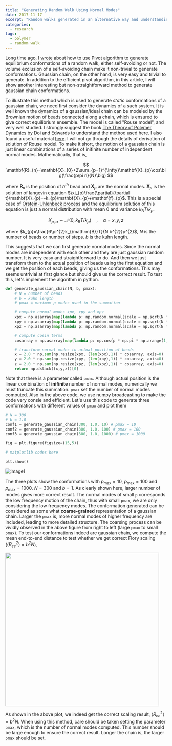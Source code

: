 ```yaml
---
title: "Generating Random Walk Using Normal Modes"
date: 2017-11-17
excerpt: "Random walks generated in an alternative way and understanding Rouse model"
categories:
  - research
tags:
  - polymer
  - random walk
---
```



Long time ago, I [wrote](https://biophyenvpol.wordpress.com/2014/11/13/pivot-algorithm-of-self-avoiding-chain-using-python-and-cython/) about how to use Pivot algorithm to generate equilibrium conformations of a random walk, either self-avoiding or not. The volume exclusion of a self-avoiding chain make it non-trivial to generate conformations. Gaussian chain, on the other hand, is very easy and trivial to generate. In addition to the efficient pivot algorithm, in this article, I will show another interesting but non-straightforward method to generate gaussian chain conformations.

To illustrate this method which is used to generate _static_ conformations of a gaussian chain, we need first consider the dynamics of a such system. It is well known the dynamics of a gaussian/ideal chain can be modeled by the Brownian motion of beads connected along a chain, which is ensured to give correct equilibrium ensemble. The model is called "Rouse model", and very well studied. I strongly suggest the book [The Theory of Polymer Dynamics](https://www.goodreads.com/book/show/166512.The_Theory_of_Polymer_Dynamics) by Doi and Edwards to understand the method used here. I also found a useful material [here](http://padding.awardspace.com/polymerdynamics_Padding_part1.pdf). I will not go through the details of derivation of solution of Rouse model. To make it short, the motion of a gaussian chain is just linear combinations of a series of inifinite number of independent normal modes. Mathematically, that is,

$$
\mathbf{R}_{n}=\mathbf{X}_{0}+2\sum_{p=1}^{\infty}\mathbf{X}_{p}\cos\big(\frac{p\pi n}{N}\big)
$$

where $\mathbf{R}_{n}$ is the position of $n^{th}$ bead and $\mathbf{X}_{p}$ are the normal modes. $\mathbf{X}_{p}$ is the solution of langevin equation $\xi_{p}\frac{\partial}{\partial t}\mathbf{X}_{p}=-k_{p}\mathbf{X}_{p}+\mathbf{f}_{p}$. This is a special case of [Orstein-Uhlenbeck process](https://en.wikipedia.org/wiki/Ornstein–Uhlenbeck_process) and the equilibrium solution of this equation is just a normal distribution with mean $0$ and variance $k_{\mathrm{B}}T/k_{p}$.

$$
X_{p,\alpha}\sim \mathcal{N}(0,k_{\mathrm{B}}T/k_{p})\quad, \quad\alpha=x,y,z
$$

where $k_{p}=\frac{6\pi^{2}k_{\mathrm{B}}T}{N b^{2}}p^{2}$, $N$ is the number of beads or number of steps. $b$ is the kuhn length.

This suggests that we can first generate normal modes. Since the normal modes are independent with each other and they are just gaussian random number. It is very easy and straightforward to do. And then we just transform them to the actual position of beads using the first equation and we get the position of each beads, giving us the conformations. This may seems untrivial at first glance but should give us the correct result. To test this, let's implement the algorithm in python.

~~~ python
def generate_gaussian_chain(N, b, pmax):
    # N = number of beads
    # b = kuhn length
    # pmax = maximum p modes used in the summation

    # compute normal modes xpx, xpy and xpz
    xpx = np.asarray(map(lambda p: np.random.normal(scale = np.sqrt(N * b**2.0/(6 * np.pi**2.0 * p**2.0))), xrange(1, pmax+1)))
    xpy = np.asarray(map(lambda p: np.random.normal(scale = np.sqrt(N * b**2.0/(6 * np.pi**2.0 * p**2.0))), xrange(1, pmax+1)))
    xpz = np.asarray(map(lambda p: np.random.normal(scale = np.sqrt(N * b**2.0/(6 * np.pi**2.0 * p**2.0))), xrange(1, pmax+1)))

    # compute cosin terms
    cosarray = np.asarray(map(lambda p: np.cos(p * np.pi * np.arange(1, N+1)/N), xrange(1, pmax+1)))

    # transform normal modes to actual position of beads
    x = 2.0 * np.sum(np.resize(xpx, (len(xpx),1)) * cosarray, axis=0)
    y = 2.0 * np.sum(np.resize(xpy, (len(xpy),1)) * cosarray, axis=0)
    z = 2.0 * np.sum(np.resize(xpz, (len(xpz),1)) * cosarray, axis=0)
    return np.dstack((x,y,z))[0]
~~~

Note that there is a parameter called `pmax`. Although actual position is the linear combination of **inifinite** number of normal modes, numerically we must truncate this summation. `pmax` set the number of normal modes computed. Also in the above code, we use numpy broadcasting to make the code very consie and efficient. Let's use this code to generate three conformations with different values of `pmax` and plot them

~~~python
# N = 300
# b = 1.0
conf1 = generate_gaussian_chain(300, 1.0, 10) # pmax = 10
conf2 = generate_gaussian_chain(300, 1.0, 100) # pmax = 100
conf3 = generate_gaussian_chain(300, 1.0, 1000) # pmax = 1000

fig = plt.figure(figsize=(15,5))

# matplotlib codes here

plt.show()
~~~

![image1](https://i.imgur.com/4mxmVAY.png)

The three plots show the conformations with $p_{\mathrm{max}}=10$, $p_{\mathrm{max}}=100$ and $p_{\mathrm{max}}=1000$. $N=300$ and $b=1$. As clearly shown here, larger number of modes gives more correct result. The normal modes of small `p` corresponds the low frequency motion of the chain, thus with small `pmax`, we are only considering the low frequency modes. The conformation generated can be considered as some what **coarse-grained** representation of a gaussian chain. Larger the `pmax` is, more normal modes of higher frequency are included, leading to more detailed structure. The coarsing process can be vividly observed in the above figure from right to left (large `pmax` to small `pmax`). To test our conformations indeed are gaussian chain, we compute the mean end-to-end distance to test whether we get correct Flory scaling ($\langle R_{ee}^{2}\rangle = b^{2}N$).

<img src="https://i.imgur.com/vGmOBMF.png" width="480"/>

As shown in the above plot, we indeed get the correct scaling result, $\langle R_{ee}^{2}\rangle = b^{2}N$. When using this method, care should be taken setting the parameter `pmax`, which is the number of normal modes computed. This number should be large enough to ensure the correct result. Longer the chain is, the larger `pmax` should be set.
